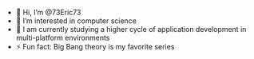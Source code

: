 - 👋 Hi, I’m @73Eric73
- 👀 I’m interested in computer science
- 🌱 I am currently studying a higher cycle of application development in multi-platform environments
- ⚡ Fun fact: Big Bang theory is my favorite series 

<!---
73Eric73/73Eric73 is a ✨ special ✨ repository because its `README.md` (this file) appears on your GitHub profile.
You can click the Preview link to take a look at your changes.
--->
